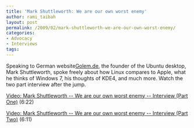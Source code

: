 ```yaml
---
title: 'Mark Shuttleworth: We are our own worst enemy'
author: rami_taibah
layout: post
permalink: /2009/02/mark-shuttleworth-we-are-our-own-worst-enemy/
categories:
- Advocacy
- Interviews
tags: 
---
```

Speaking to German website[Golem.de](http://video.golem.de/list/mark_shuttleworth_-_we_are_our_own_worst_enemy.html), the founder of the Ubuntu desktop, Mark Shuttleworth, spoke freely about how Linux compares to Apple, what he thinks of Windows 7, his thoughts of KDE4, and much more. Watch the two part interview after the jump.

[Video: Mark Shuttleworth -- We are our own worst enemy -- Interview (Part One)](http://video.golem.de/desktop-applikationen/1875/mark-shuttleworth-interview-(part-one).html) (6:22)

[Video: Mark Shuttleworth -- We are our own worst enemy -- Interview (Part Two)](http://video.golem.de/desktop-applikationen/1876/mark-shuttleworth-interview-(part-two).html) (6:11)